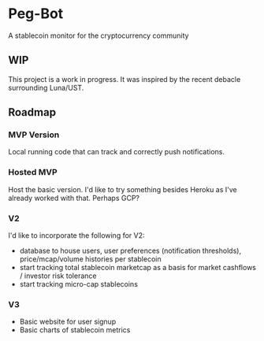 # Peg-Bot
A stablecoin monitor for the cryptocurrency community

## WIP
This project is a work in progress. It was inspired by the recent debacle surrounding Luna/UST.

## Roadmap

### MVP Version
Local running code that can track and correctly push notifications.

### Hosted MVP
Host the basic version. I'd like to try something besides Heroku as I've already worked with that. Perhaps GCP?

### V2 
I'd like to incorporate the following for V2:
* database to house users, user preferences (notification thresholds), price/mcap/volume histories per stablecoin
* start tracking total stablecoin marketcap as a basis for market cashflows / investor risk tolerance
* start tracking micro-cap stablecoins 

### V3 
* Basic website for user signup
* Basic charts of stablecoin metrics
